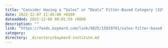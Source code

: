 ```yaml
---
title: "Consider Having a “Sales” or “Deals” Filter-Based Category (32% Don’t or Have Implementation Issues)"
date: 2022-12-07 11:45:00 +0100
dateadded: 2022-12-08 00:01:59 +0000
description: ""
link: "https://feeds.baymard.com/link/9825/15829791/sales-filter-based-category"
category:
directory: _directory/baymard-institute.md
---
```

